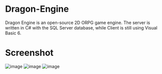 # Dragon-Engine
Dragon Engine is an open-source 2D ORPG game engine. The server is written in C# with the SQL Server database, while Client is still using Visual Basic 6.

# Screenshot
![image](https://imgur.com/sZmIvzQ)
![image](https://imgur.com/WXZbOQu)
![image](https://imgur.com/lv032Gw)
